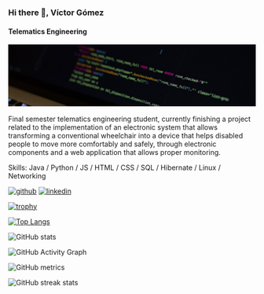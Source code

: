 ### Hi there 👋, Víctor Gómez
#### Telematics Engineering
![Telematics Engineering](https://github.com/Thevic16/Thevic16/blob/main/Room-Name-Full.jpg)

Final semester telematics engineering student, currently finishing a project related to the implementation of an electronic system that allows transforming a conventional wheelchair into a device that helps disabled people to move more comfortably and safely, through electronic components and a web application that allows proper monitoring.

Skills: Java / Python / JS / HTML / CSS /  SQL / Hibernate / Linux / Networking



[<img src='https://cdn.jsdelivr.net/npm/simple-icons@3.0.1/icons/github.svg' alt='github' height='40'>](https://github.com/Thevic16)  [<img src='https://cdn.jsdelivr.net/npm/simple-icons@3.0.1/icons/linkedin.svg' alt='linkedin' height='40'>](https://www.linkedin.com/in/https://www.linkedin.com/in/v%C3%ADctor-g%C3%B3mez-a34159205//)  

[![trophy](https://github-profile-trophy.vercel.app/?username=Thevic16)](https://github.com/ryo-ma/github-profile-trophy)

[![Top Langs](https://github-readme-stats.vercel.app/api/top-langs/?username=Thevic16)](https://github.com/anuraghazra/github-readme-stats)

![GitHub stats](https://github-readme-stats.vercel.app/api?username=Thevic16&show_icons=true&count_private=true)  

![GitHub Activity Graph](https://activity-graph.herokuapp.com/graph?username=Thevic16)  

![GitHub metrics](https://metrics.lecoq.io/Thevic16)  

![GitHub streak stats](https://github-readme-streak-stats.herokuapp.com/?user=Thevic16)  


